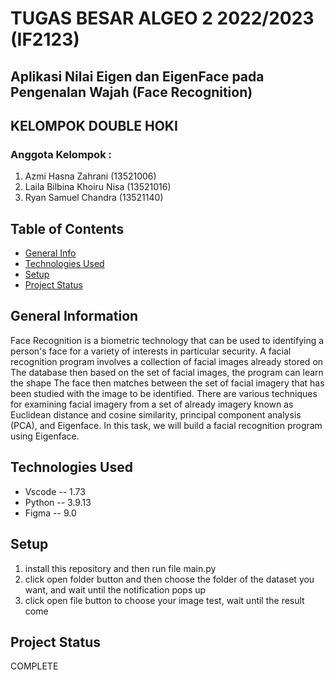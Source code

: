 # TUGAS BESAR ALGEO 2 2022/2023 (IF2123)
## Aplikasi Nilai Eigen dan EigenFace pada Pengenalan Wajah (Face Recognition)
## KELOMPOK DOUBLE HOKI 
### Anggota Kelompok :
1. Azmi Hasna Zahrani         (13521006)
2. Laila Bilbina Khoiru Nisa  (13521016)
3. Ryan Samuel Chandra        (13521140)


## Table of Contents
* [General Info](#general-information)
* [Technologies Used](#technologies-used)
* [Setup](#setup)
* [Project Status](#project-status)


## General Information
  Face Recognition is a biometric technology that can be used to identifying a person's face for a variety of interests in particular security. A facial recognition program involves a collection of facial images already stored on The database then based on the set of facial images, the program can learn the shape The face then matches between the set of facial imagery that has been studied with the image to be identified.
  There are various techniques for examining facial imagery from a set of already imagery known as Euclidean distance and cosine similarity, principal component analysis (PCA), and Eigenface. In this task, we will build a facial recognition program using Eigenface.

## Technologies Used
- Vscode -- 1.73
- Python -- 3.9.13
- Figma -- 9.0

## Setup
1. install this repository and then run file main.py
2. click open folder button and then choose the folder of the dataset you want, and wait until the notification pops up
3. click open file button to choose your image test, wait until the result come

## Project Status
COMPLETE
